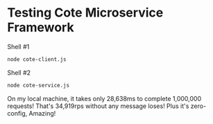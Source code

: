 Testing Cote Microservice Framework
======

Shell #1

```bash
node cote-client.js
```

Shell #2

```bash
node cote-service.js
```

On my local machine, it takes only 28,638ms to complete 1,000,000
requests! That's 34,919rps without any message loses! Plus it's
zero-config, Amazing!